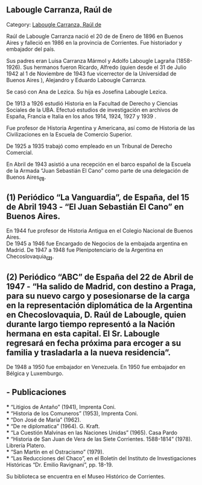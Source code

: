 ## Labougle Carranza, Raúl de

Category: [Labougle Carranza, Raúl de](http://descubrircorrientes.com.ar/2012/index.php/2979-biografias/l-m-n-n-o-p-q/labougle-carranza-raul-de)

Raúl de Labougle Carranza nació el 20 de de Enero de 1896 en Buenos Aires y falleció en 1986 en la provincia de Corrientes. Fue historiador y embajador del país.

Sus padres eran Luisa Carranza Mármol y Adolfo Labougle Lagraña (1858-1926). Sus hermanos fueron Ricardo, Alfredo (quien desde el 31 de Julio 1942 al 1 de Noviembre de 1943 fue vicerrector de la Universidad de Buenos Aires ), Alejandro y Eduardo Labougle Carranza.

Se casó con Ana de Lezica. Su hija es Josefina Labougle Lezica.

De 1913 a 1926 estudió Historia en la Facultad de Derecho y Ciencias Sociales de la UBA. Efectuó estudios de investigación en archivos de España, Francia e Italia en los años 1914, 1924, 1927 y 1939 .

Fue profesor de Historia Argentina y Americana, así como de Historia de las Civilizaciones en la Escuela de Comercio Superior.

De 1925 a 1935 trabajó como empleado en un Tribunal de Derecho Comercial.

En Abril de 1943 asistió a una recepción en el barco español de la Escuela de la Armada “Juan Sebastián El Cano” como parte de una delegación de Buenos Aires<sub><strong>(1)</strong></sub>.

## **(1)** Periódico “La Vanguardia”, de España, del 15 de Abril 1943 - “El Juan Sebastián El Cano” en Buenos Aires.

En 1944 fue profesor de Historia Antigua en el Colegio Nacional de Buenos Aires.  
De 1945 a 1946 fue Encargado de Negocios de la embajada argentina en Madrid. De 1947 a 1948 fue Plenipotenciario de la Argentina en Checoslovaquia<sub><strong>(2)</strong></sub>.

## **(2)** Periódico “ABC” de España del 22 de Abril de 1947 - “Ha salido de Madrid, con destino a Praga, para su nuevo cargo y posesionarse de la carga en la representación diplomática de la Argentina en Checoslovaquia, D. Raúl de Labougle, quien durante largo tiempo representó a la Nación hermana en esta capital. El Sr. Labougle regresará en fecha próxima para ercoger a su familia y trasladarla a la nueva residencia”.

De 1948 a 1950 fue embajador en Venezuela. En 1950 fue embajador en Bélgica y Luxemburgo.

## **\- Publicaciones**

**\*** “Litigios de Antaño” (1941), Imprenta Coni.  
**\*** “Historia de los Comuneros” (1953), Imprenta Coni.  
**\*** “Don José de María” (1962).  
**\*** “De re diplomatica” (1964). G. Kraft.  
**\*** “La Cuestión Malvinas en las Naciones Unidas” (1965). Casa Pardo  
**\*** “Historia de San Juan de Vera de las Siete Corrientes. 1588-1814” (1978). Librería Platero.  
**\*** “San Martín en el Ostracismo” (1979).  
**\*** “Las Reducciones del Chaco”, en el Boletín del Instituto de Investigaciones Históricas “Dr. Emilio Ravignani”, pp. 18-19.

Su biblioteca se encuentra en el Museo Histórico de Corrientes.